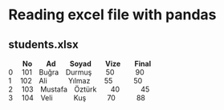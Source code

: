 # Reading excel file with pandas

## students.xlsx

&emsp;&emsp;**No**&emsp;&emsp;**Ad**&emsp;&emsp;**Soyad**&emsp;&emsp;**Vize**&emsp;&emsp;**Final**<br>
0&emsp;  101&emsp;Buğra&emsp;Durmuş&emsp;&emsp;50&emsp;&emsp;&emsp;90<br>
1&emsp;  102&emsp;Ali&emsp;&emsp;&emsp;Yılmaz&emsp;&emsp;55&emsp;&emsp;&emsp;50<br>
2&emsp;  103&emsp;Mustafa&emsp;Öztürk&emsp;&emsp;40&emsp;&emsp;&emsp;45<br>
3&emsp;  104&emsp;Veli&emsp;&emsp;&emsp;Kuş&emsp;&emsp;&emsp;70&emsp;&emsp;&emsp;88

